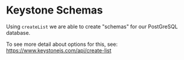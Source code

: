 # Keystone Schemas

Using `createList` we are able to create "schemas" for our PostGreSQL database.

To see more detail about options for this, see: https://www.keystonejs.com/api/create-list
